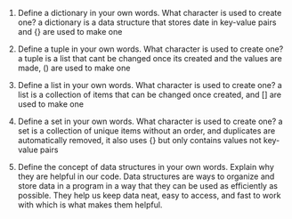 1. Define a dictionary in your own words. What character is used to create one?
a dictionary is a data structure that stores date in key-value pairs and {} are used to make one

2. Define a tuple in your own words. What character is used to create one?
a tuple is a list that cant be changed once its created and the values are made, () are used to make one

3. Define a list in your own words. What character is used to create one?
a list is a collection of items that can be changed once created, and [] are used to make one
4. Define a set in your own words. What character is used to create one?
a set is a collection of unique items without an order, and duplicates are automatically removed, it also uses {} but only contains values not key-value pairs
5. Define the concept of data structures in your own words. Explain why they are helpful in our code.
Data structures are ways to organize and store data in a program in a way that they can be used as efficiently as possible. They help us keep data neat, easy to access, and fast to work with which is what makes them helpful.